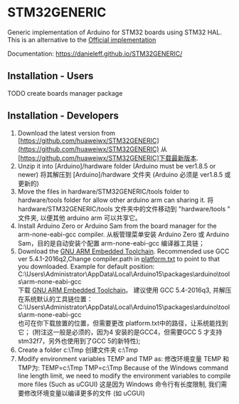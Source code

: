 # STM32GENERIC
Generic implementation of Arduino for STM32 boards using STM32 HAL. This is an alternative to the [Official implementation](https://github.com/stm32duino/Arduino_Core_STM32) 

Documentation: https://danieleff.github.io/STM32GENERIC/

## Installation - Users

TODO create boards manager package

## Installation - Developers
1. Download the latest version from [https://github.com/huaweiwx/STM32GENERIC](https://github.com/huaweiwx/STM32GENERIC)
   从 [https://github.com/huaweiwx/STM32GENERIC]下载最新版本.
2. Unzip it into [Arduino]/hardware folder (Arduino must be ver1.8.5 or newer)
   将其解压到 [Arduino]/hardware 文件夹 (Arduino 必须是 ver1.8.5 或更新的)
3. Move the files in hardware/STM32GENERIC/tools folder to hardware/tools folder for allow other arduino arm can sharing it.
   将 hardware/STM32GENERIC/tools 文件夹中的文件移动到 "hardware/tools " 文件夹, 以便其他 arduino arm 可以共享它。
4. Install Arduino Zero or Arduino Sam from the board manager for the arm-none-eabi-gcc compiler.
   从板管理菜单安装 Arduino Zero 或 Arduino Sam，目的是自动安装个配置 arm-none-eabi-gcc 编译器工具链；
5. Download the [GNU ARM Embedded Toolchain](https://developer.arm.com/open-source/gnu-toolchain/gnu-rm/downloads).
   Recommended use GCC ver 5.4.1-2016q2,Change compiler.path in [platform.txt](https://github.com/danieleff/STM32GENERIC/blob/master/STM32/platform.txt#L21) to point to that you downloaded.
   Example for default position:  C:\Users\Administrator\AppData\Local\Arduino15\packages\arduino\tools\arm-none-eabi-gcc\
下载 [GNU ARM Embedded Toolchain](https://developer.arm.com/open-source/gnu-toolchain/gnu-rm/downloads)。
   建议使用 GCC 5.4-2016q3, 并解压在系统默认的工具链位置：
   C:\Users\Administrator\AppData\Local\Arduino15\packages\arduino\tools\arm-none-eabi-gcc \
   也可在你下载放置的位置，但需要更改 platform.txt中的路径，让系统能找到它；
   (附注这一般是必须的，因为4 安装的是GCC4，但需要GCC 5 才支持 stm32f7，另外也使用到了GCC 5的新特性);
6. Create a folder c:\Tmp
   创建文件夹 c:\Tmp
7. Modify environment variables TEMP and TMP as: 
   修改环境变量 TEMP 和 TMP为:
   TEMP=c:\Tmp
   TMP=c:\Tmp
   Because of the Windows command line length limit, we need to modify the environment variables to compile more files (Such as uCGUI)
   这是因为 Windows 命令行有长度限制, 我们需要修改环境变量以编译更多的文件 (如 uCGUI)
